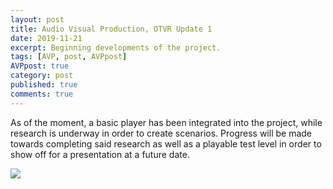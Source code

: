 ```yaml
---
layout: post
title: Audio Visual Production, OTVR Update 1 
date: 2019-11-21
excerpt: Beginning developments of the project.
tags: [AVP, post, AVPpost]
AVPpost: true
category: post
published: true
comments: true
---
```

As of the moment, a basic player has been integrated into the project, while research is underway in order to create scenarios. Progress will be made towards completing said research as well as a playable test level in order to show off for a presentation at a future date.

<a href="https://i.imgur.com/YidM338.png"><img src="https://i.imgur.com/YidM338.png"></a>
